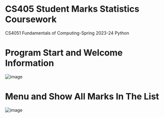 # CS405 Student Marks Statistics Coursework
 CS4051 Fundamentals of Computing-Spring 2023-24 Python

 # Program Start and Welcome Information 

![image](https://github.com/emiliobs/CS405StudentMarksStatisticsCoursework/assets/3122465/e3b3c8a9-1e74-4292-9a29-f9931016ea76)


 # Menu and Show All Marks In The List
 ![image](https://github.com/emiliobs/CS405StudentMarksStatisticsCoursework/assets/3122465/fd813433-25a6-4fed-be39-44a552271186)


